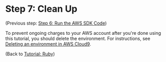 # Step 7: Clean Up<a name="tutorial-ruby-clean-up"></a>

\(Previous step: [Step 6: Run the AWS SDK Code](tutorial-ruby-sdk-run.md)\)

To prevent ongoing charges to your AWS account after you're done using this tutorial, you should delete the environment\. For instructions, see [Deleting an environment in AWS Cloud9](delete-environment.md)\.

\(Back to [Tutorial: Ruby](tutorial-ruby.md)\)